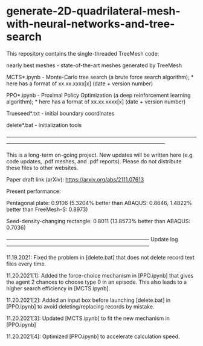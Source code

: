 # generate-2D-quadrilateral-mesh-with-neural-networks-and-tree-search
This repository contains the single-threaded TreeMesh code:

nearly best meshes - state-of-the-art meshes generated by TreeMesh

MCTS*.ipynb - Monte-Carlo tree search (a brute force search algorithm); * here has a format of xx.xx.xxxx[x] (date + version number)

PPO*.ipynb - Proximal Policy Optimization (a deep reinforcement learning algorithm); * here has a format of xx.xx.xxxx[x] (date + version number)

Trueseed*.txt - initial boundary coordinates

delete*.bat - initialization tools

——————————————————————————————————————————————————————————————————

This is a long-term on-going project. New updates will be written here (e.g. code updates, .pdf meshes, and .pdf reports). Please do not distribute these files to other websites.

Paper draft link (arXiv): https://arxiv.org/abs/2111.07613

Present performance:

Pentagonal plate: 0.9106 (5.3204% better than ABAQUS: 0.8646, 1.4822% better than FreeMesh-S: 0.8973)

Seed-density-changing rectangle: 0.8011 (13.8573% better than ABAQUS: 0.7036)

——————————————————————————— Update log ———————————————————————————

11.19.2021: Fixed the problem in [delete.bat] that does not delete record text files every time.

11.20.2021[1]: Added the force-choice mechanism in [PPO.ipynb] that gives the agent 2 chances to choose type 0 in an episode. This also leads to a higher search efficiency in [MCTS.ipynb].

11.20.2021[2]: Added an input box before launching [delete.bat] in [PPO.ipynb] to avoid deleting/replacing records by mistake.

11.20.2021[3]: Updated [MCTS.ipynb] to fit the new mechanism in [PPO.ipynb]

11.20.2021[4]: Optimized [PPO.ipynb] to accelerate calculation speed.
